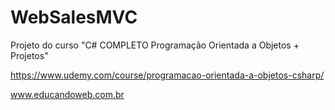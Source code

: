 # WebSalesMVC
Projeto do curso "C# COMPLETO Programação Orientada a Objetos + Projetos"

  https://www.udemy.com/course/programacao-orientada-a-objetos-csharp/  

  www.educandoweb.com.br
